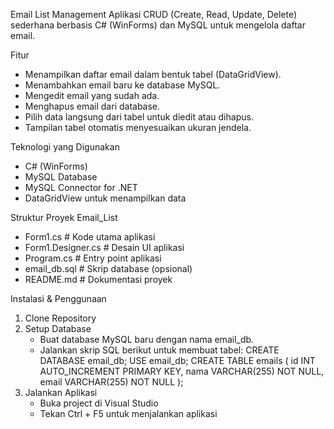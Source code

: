 Email List Management
Aplikasi CRUD (Create, Read, Update, Delete) sederhana berbasis C# (WinForms) dan MySQL untuk mengelola daftar email.

Fitur
- Menampilkan daftar email dalam bentuk tabel (DataGridView).
- Menambahkan email baru ke database MySQL.
- Mengedit email yang sudah ada.
- Menghapus email dari database.
- Pilih data langsung dari tabel untuk diedit atau dihapus.
- Tampilan tabel otomatis menyesuaikan ukuran jendela.

Teknologi yang Digunakan
- C# (WinForms)
- MySQL Database
- MySQL Connector for .NET
- DataGridView untuk menampilkan data

Struktur Proyek
Email_List
- Form1.cs          # Kode utama aplikasi
- Form1.Designer.cs # Desain UI aplikasi
- Program.cs        # Entry point aplikasi
- email_db.sql      # Skrip database (opsional)
- README.md         # Dokumentasi proyek

Instalasi & Penggunaan
1. Clone Repository
2. Setup Database
   - Buat database MySQL baru dengan nama email_db.
   - Jalankan skrip SQL berikut untuk membuat tabel:
        CREATE DATABASE email_db;
        USE email_db;
        CREATE TABLE emails (
            id INT AUTO_INCREMENT PRIMARY KEY,
            nama VARCHAR(255) NOT NULL,
            email VARCHAR(255) NOT NULL
        );
 3. Jalankan Aplikasi
    - Buka project di Visual Studio
    - Tekan Ctrl + F5 untuk menjalankan aplikasi

 
